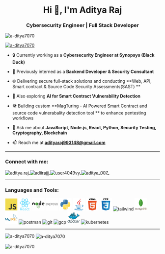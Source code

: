 <h1 align="center">Hi 👋, I'm Aditya Raj</h1>
<h3 align="center">Cybersecurity Engineer | Full Stack Developer </h3>

<p align="left"> 
  <img src="https://komarev.com/ghpvc/?username=a-ditya7070&label=Profile%20views&color=0e75b6&style=flat" alt="a-ditya7070" /> 
</p>

<p align="left"> 
  <a href="https://github.com/ryo-ma/github-profile-trophy">
    <img src="https://github-profile-trophy.vercel.app/?username=a-ditya7070&theme=algolia" alt="a-ditya7070" />
  </a> 
</p>

- 🔒 Currently working as a **Cybersecurity Engineer at Synopsys (Black Duck)**  
- 🚀 Previously interned as a **Backend Developer & Security Consultant**  
- 🌐 Delivering secure full-stack solutions and conducting **Web, API, Smart contract & Source Code Security Assessments(SAST) **
- 🤖 Also exploring **AI for Smart Contract Vulnerability Detection**
- 🛠️ Building custom **MagTuring - AI Powered Smart Contract and source code vulnerabality detection tool ** to enhance pentesting workflows

- 💬 Ask me about **JavaScript, Node.js, React, Python, Security Testing, Cryptography, Blockchain**

- 📫 Reach me at **adityaraj993148@gmail.com**

---

<h3 align="left">Connect with me:</h3>
<p align="left">
  <a href="https://linkedin.com/in/aditya-raj-966b95203/" target="blank">
    <img align="center" src="https://raw.githubusercontent.com/rahuldkjain/github-profile-readme-generator/master/src/images/icons/Social/linked-in-alt.svg" alt="aditya raj" height="30" width="40" />
  </a>
  <a href="https://instagram.com/adiirajjj" target="blank">
    <img align="center" src="https://raw.githubusercontent.com/rahuldkjain/github-profile-readme-generator/master/src/images/icons/Social/instagram.svg" alt="adiirajjj" height="30" width="40" />
  </a>
  <a href="https://leetcode.com/user4049vy/" target="blank">
    <img align="center" src="https://raw.githubusercontent.com/rahuldkjain/github-profile-readme-generator/master/src/images/icons/Social/leet-code.svg" alt="user4049vy" height="30" width="40" />
  </a>
  <a href="https://auth.geeksforgeeks.org/user/aditya_007_/practice" target="blank">
    <img align="center" src="https://raw.githubusercontent.com/rahuldkjain/github-profile-readme-generator/master/src/images/icons/Social/geeks-for-geeks.svg" alt="aditya_007_" height="30" width="40" />
  </a>
</p>

---

<h3 align="left">Languages and Tools:</h3>
<p align="left">
  <img src="https://raw.githubusercontent.com/devicons/devicon/master/icons/javascript/javascript-original.svg" alt="javascript" width="40" height="40"/>
  <img src="https://raw.githubusercontent.com/devicons/devicon/master/icons/react/react-original-wordmark.svg" alt="react" width="40" height="40"/>
  <img src="https://raw.githubusercontent.com/devicons/devicon/master/icons/nodejs/nodejs-original-wordmark.svg" alt="nodejs" width="40" height="40"/>
  <img src="https://raw.githubusercontent.com/devicons/devicon/master/icons/express/express-original-wordmark.svg" alt="express" width="40" height="40"/>
  <img src="https://raw.githubusercontent.com/devicons/devicon/master/icons/python/python-original.svg" alt="python" width="40" height="40"/>
  <img src="https://raw.githubusercontent.com/devicons/devicon/master/icons/java/java-original.svg" alt="java" width="40" height="40"/>
  <img src="https://raw.githubusercontent.com/devicons/devicon/master/icons/html5/html5-original-wordmark.svg" alt="html5" width="40" height="40"/>
  <img src="https://raw.githubusercontent.com/devicons/devicon/master/icons/css3/css3-original-wordmark.svg" alt="css3" width="40" height="40"/>
  <img src="https://www.vectorlogo.zone/logos/tailwindcss/tailwindcss-icon.svg" alt="tailwind" width="40" height="40"/>
  <img src="https://raw.githubusercontent.com/devicons/devicon/master/icons/mongodb/mongodb-original-wordmark.svg" alt="mongodb" width="40" height="40"/>
  <img src="https://raw.githubusercontent.com/devicons/devicon/master/icons/mysql/mysql-original-wordmark.svg" alt="mysql" width="40" height="40"/>
  <img src="https://www.vectorlogo.zone/logos/getpostman/getpostman-icon.svg" alt="postman" width="40" height="40"/>
  <img src="https://www.vectorlogo.zone/logos/git-scm/git-scm-icon.svg" alt="git" width="40" height="40"/>
  <img src="https://www.vectorlogo.zone/logos/google_cloud/google_cloud-icon.svg" alt="gcp" width="40" height="40"/>
  <img src="https://raw.githubusercontent.com/devicons/devicon/master/icons/docker/docker-original-wordmark.svg" alt="docker" width="40" height="40"/>
  <img src="https://www.vectorlogo.zone/logos/kubernetes/kubernetes-icon.svg" alt="kubernetes" width="40" height="40"/>
</p>

---

<p><img align="left" src="https://github-readme-stats.vercel.app/api/top-langs?username=a-ditya7070&show_icons=true&locale=en&layout=compact" alt="a-ditya7070" /></p>

<p>&nbsp;<img align="center" src="https://github-readme-stats.vercel.app/api?username=a-ditya7070&show_icons=true&locale=en" alt="a-ditya7070" /></p>

<p><img align="center" src="https://github-readme-streak-stats.herokuapp.com/?user=a-ditya7070&" alt="a-ditya7070" /></p>
